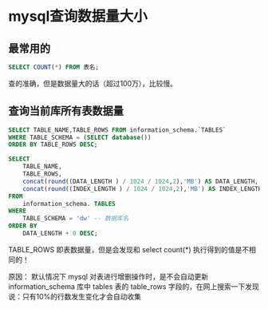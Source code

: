 # mysql查询数据量大小

## 最常用的

```sql
SELECT COUNT(*) FROM 表名;
```

查的准确，但是数据量大的话（超过100万），比较慢。


## 查询当前库所有表数据量
```sql
SELECT TABLE_NAME,TABLE_ROWS FROM information_schema.`TABLES`
WHERE TABLE_SCHEMA = (SELECT database())
ORDER BY TABLE_ROWS DESC;

SELECT
	TABLE_NAME,
	TABLE_ROWS,
	concat(round((DATA_LENGTH ) / 1024 / 1024,2),'MB') AS DATA_LENGTH,
	concat(round((INDEX_LENGTH ) / 1024 / 1024,2),'MB') AS INDEX_LENGTH
FROM
	information_schema. TABLES
WHERE
	TABLE_SCHEMA = 'dw' -- 数据库名
ORDER BY
	DATA_LENGTH + 0 DESC;
```

TABLE_ROWS 即表数据量，但是会发现和 select count(*) 执行得到的值是不相同的！

原因：
默认情况下 mysql 对表进行增删操作时，是不会自动更新 information_schema 库中 tables 表的 table_rows 字段的，在网上搜索一下发现说：只有10%的行数发生变化才会自动收集

